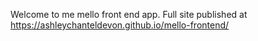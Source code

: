 Welcome to me mello front end app. 
Full site published at 
https://ashleychanteldevon.github.io/mello-frontend/